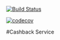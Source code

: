 [![Build Status](https://travis-ci.org/zutub/Cashback-service.svg?branch=master)](https://travis-ci.org/zutub/Cashback-service)

[![codecov](https://codecov.io/gh/zutub/Cashback-service/branch/master/graph/badge.svg)](https://codecov.io/gh/zutub/Cashback-service)


#Cashback Service